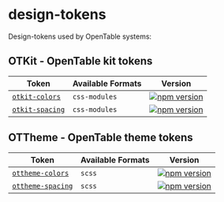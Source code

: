 # design-tokens

Design-tokens used by OpenTable systems:

## OTKit - OpenTable kit tokens

| Token | Available Formats | Version |
|--------|-------|-------|
| [`otkit-colors`](/OTKit/otkit-colors) | `css-modules` | [![npm version](https://badge.fury.io/js/otkit-colors.svg)](http://badge.fury.io/js/otkit-colors) |
| [`otkit-spacing`](/OTKit/otkit-spacing) | `css-modules` | [![npm version](https://badge.fury.io/js/otkit-spacing.svg)](http://badge.fury.io/js/otkit-spacing) |


## OTTheme - OpenTable theme tokens

| Token | Available Formats | Version |
|--------|-------|-------|
| [`ottheme-colors`](/OTTheme/ottheme-colors) | `scss` | [![npm version](https://badge.fury.io/js/ottheme-colors.svg)](http://badge.fury.io/js/ottheme-colors) |
| [`ottheme-spacing`](/OTTheme/ottheme-spacing) | `scss` | [![npm version](https://badge.fury.io/js/ottheme-spacing.svg)](http://badge.fury.io/js/ottheme-spacing) |
